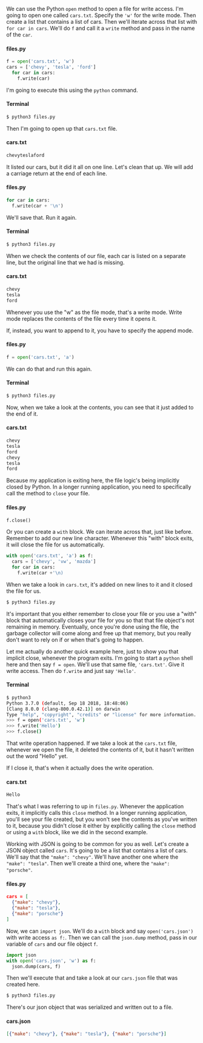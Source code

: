 We can use the Python `open` method to open a file for write access. I'm going to open one called `cars.txt`. Specify the `'w'` for the write mode. Then create a list that contains a list of cars. Then we'll iterate across that list with `for car in cars`. We'll do `f` and call it a `write` method and pass in the name of the `car`.

#### files.py
```python
f = open('cars.txt', 'w')
cars = ['chevy', 'tesla', 'ford']
  for car in cars:
    f.write(car)
```

I'm going to execute this using the `python` command. 

#### Terminal
```bash
$ python3 files.py
```
Then I'm going to open up that `cars.txt` file. 

#### cars.txt
```txt
chevyteslaford
```

It listed our cars, but it did it all on one line. Let's clean that up. We will add a carriage return at the end of each line. 

#### files.py
```python
for car in cars: 
  f.write(car + '\n')
```

We'll save that. Run it again.

#### Terminal
```bash
$ python3 files.py
```

When we check the contents of our file, each car is listed on a separate line, but the original line that we had is missing. 

#### cars.txt
```txt
chevy
tesla
ford
```

Whenever you use the "w" as the file mode, that's a write mode. Write mode replaces the contents of the file every time it opens it.

If, instead, you want to append to it, you have to specify the append mode. 

#### files.py
```python
f = open('cars.txt', 'a')
```
We can do that and run this again. 

#### Terminal
```bash
$ python3 files.py
```
Now, when we take a look at the contents, you can see that it just added to the end of it.

#### cars.txt
```txt
chevy
tesla
ford
chevy
tesla
ford
```

Because my application is exiting here, the file logic's being implicitly closed by Python. In a longer running application, you need to specifically call the method to `close` your file. 

#### files.py
```python
f.close()
```

Or you can create a `with` block. We can iterate across that, just like before. Remember to add our new line character. Whenever this "with" block exits, it will close the file for us automatically. 

```python
with open('cars.txt', 'a') as f: 
  cars = ['chevy', 'vw', 'mazda']
  for car in cars: 
    f.write(car +'\n)
```

When we take a look in `cars.txt`, it's added on new lines to it and it closed the file for us.

```bash
$ python3 files.py
```

It's important that you either remember to close your file or you use a "with" block that automatically closes your file for you so that that file object's not remaining in memory. Eventually, once you're done using the file, the garbage collector will come along and free up that memory, but you really don't want to rely on if or when that's going to happen. 

Let me actually do another quick example here, just to show you that implicit close, whenever the program exits. I'm going to start a `python` shell here and then say `f = open`. We'll use that same file, `'cars.txt'`. Give it write access. Then do `f.write` and just say `'Hello'`. 

#### Terminal
```bash
$ python3
Python 3.7.0 (default, Sep 18 2018, 18:48:06) 
[Clang 8.0.0 (clang-800.0.42.1)] on darwin
Type "help", "copyright", "credits" or "license" for more information.
>>> f = open('cars.txt', 'w')
>>> f.write('Hello')
>>> f.close()
```

That write operation happened. If we take a look at the `cars.txt` file, whenever we open the file, it deleted the contents of it, but it hasn't written out the word "Hello" yet.

If I close it, that's when it actually does the write operation. 

#### cars.txt
```txt
Hello
```

That's what I was referring to up in `files.py`. Whenever the application exits, it implicitly calls this `close` method. In a longer running application, you'll see your file created, but you won't see the contents as you've written to it, because you didn't close it either by explicitly calling the `close` method or using a `with` block, like we did in the second example.

Working with JSON is going to be common for you as well. Let's create a JSON object called `cars`. It's going to be a list that contains a list of cars. We'll say that the `"make": "chevy"`. We'll have another one where the `"make": "tesla"`. Then we'll create a third one, where the `"make": "porsche"`.

#### files.py
```json
cars = [
  {"make": "chevy"},
  {"make": "tesla"},
  {"make": "porsche"}
]
```

Now, we can `import json`. We'll do a `with` block and say `open('cars.json')` with write access `as f:`. Then we can call the `json.dump` method, pass in our variable of `cars` and our file object `f`.

```python
import json
with open('cars.json', 'w') as f:
  json.dump(cars, f)
```

Then we'll execute that and take a look at our `cars.json` file that was created here. 

```bash
$ python3 files.py
```

There's our json object that was serialized and written out to a file.

#### cars.json
```json
[{"make": "chevy"}, {"make": "tesla"}, {"make": "porsche"}]
```